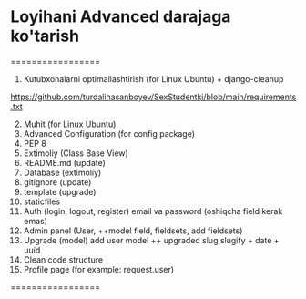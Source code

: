 # Loyihani Advanced darajaga ko'tarish

=================

1. Kutubxonalarni optimallashtirish (for Linux Ubuntu) + django-cleanup

https://github.com/turdalihasanboyev/SexStudentki/blob/main/requirements.txt

2. Muhit (for Linux Ubuntu)
3. Advanced Configuration (for config package)
4. PEP 8
5. Extimoliy (Class Base View)
6. README.md (update)
7. Database (extimoliy)
8. gitignore (update)
9. template (upgrade)
10. staticfiles
11. Auth (login, logout, register) email va password (oshiqcha field kerak emas)
12. Admin panel (User, ++model field, fieldsets, add fieldsets)
13. Upgrade (model) add user model ++ upgraded slug slugify + date + uuid
14. Clean code structure
15. Profile page (for example: request.user)

=================
